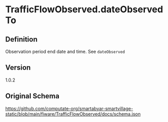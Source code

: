 # TrafficFlowObserved.dateObservedTo

## Definition
Observation period end date and time. See `dateObserved`

## Version
1.0.2

## Original Schema
https://github.com/computate-org/smartabyar-smartvillage-static/blob/main/fiware/TrafficFlowObserved/docs/schema.json

